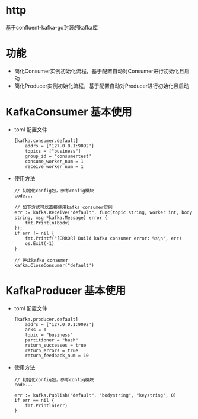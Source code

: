 # http
基于confluent-kafka-go封装的kafka库

# 功能
 - 简化Consumer实例初始化流程，基于配置自动对Consumer进行初始化且启动
 - 简化Producer实例初始化流程，基于配置自动对Producer进行初始化且启动


# KafkaConsumer 基本使用
 - toml 配置文件
    ```
    [kafka.consumer.default]
        addrs = ["127.0.0.1:9092"]
        topics = ["business"]
        group_id = "consumertest"
        consume_worker_num = 1
        receive_worker_num = 1
    ```

 - 使用方法
	```golang
    // 初始化config包，参考config模块
    code...

    // 如下方式可以直接使用kafka consumer实例
    err := kafka.Receive("default", func(topic string, worker int, body string, msg *kafka.Message) error {
        fmt.Println(body)
    }); 
    if err != nil {
        fmt.Printf("[ERROR] Build kafka consumer error: %s\n", err)
        os.Exit(-1)
    }

    // 停止kafka consumer
    kafka.CloseConsumer("default")
    ```

# KafkaProducer 基本使用
 - toml 配置文件
    ```
    [kafka.producer.default]
        addrs = ["127.0.0.1:9092"]
        acks = 1
        topic = "business"
        partitioner = "hash"
        return_successes = true
        return_errors = true
        return_feedback_num = 10
    ```

 - 使用方法
	```golang
    // 初始化config包，参考config模块
    code...

    err := kafka.Publish("default", "bodystring", "keystring", 0)
    if err == nil {
        fmt.Println(err)
    }
    ```
